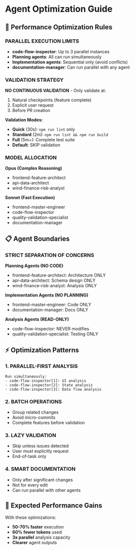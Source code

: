# Agent Optimization Guide

## 🚀 Performance Optimization Rules

### PARALLEL EXECUTION LIMITS
- **code-flow-inspector**: Up to 3 parallel instances
- **Planning agents**: All can run simultaneously  
- **Implementation agents**: Sequential only (avoid conflicts)
- **documentation-manager**: Can run parallel with any agent

### VALIDATION STRATEGY
**NO CONTINUOUS VALIDATION** - Only validate at:
1. Natural checkpoints (feature complete)
2. Explicit user request
3. Before PR creation

**Validation Modes:**
- **Quick** (30s): `npm run lint` only
- **Standard** (2m): `npm run lint && npm run build`
- **Full** (5m+): Complete test suite
- **Default**: SKIP validation

### MODEL ALLOCATION

**Opus (Complex Reasoning)**
- frontend-feature-architect
- api-data-architect  
- wind-finance-risk-analyst

**Sonnet (Fast Execution)**
- frontend-master-engineer
- code-flow-inspector
- quality-validation-specialist
- documentation-manager

## 📋 Agent Boundaries

### STRICT SEPARATION OF CONCERNS

**Planning Agents (NO CODE)**
- frontend-feature-architect: Architecture ONLY
- api-data-architect: Schema design ONLY
- wind-finance-risk-analyst: Analysis ONLY

**Implementation Agents (NO PLANNING)**
- frontend-master-engineer: Code ONLY
- documentation-manager: Docs ONLY

**Analysis Agents (READ-ONLY)**
- code-flow-inspector: NEVER modifies
- quality-validation-specialist: Testing ONLY

## ⚡ Optimization Patterns

### 1. PARALLEL-FIRST ANALYSIS
```
Run simultaneously:
- code-flow-inspector[1]: UI analysis
- code-flow-inspector[2]: State analysis  
- code-flow-inspector[3]: Data flow analysis
```

### 2. BATCH OPERATIONS
- Group related changes
- Avoid micro-commits
- Complete features before validation

### 3. LAZY VALIDATION
- Skip unless issues detected
- User must explicitly request
- End-of-task only

### 4. SMART DOCUMENTATION
- Only after significant changes
- Not for every edit
- Can run parallel with other agents

## 🎯 Expected Performance Gains

With these optimizations:
- **50-70% faster** execution
- **60% fewer tokens** used
- **3x parallel** analysis capacity
- **Clearer** agent outputs